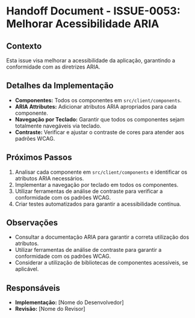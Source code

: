 # Handoff Document - ISSUE-0053: Melhorar Acessibilidade ARIA

## Contexto

Esta issue visa melhorar a acessibilidade da aplicação, garantindo a conformidade com as diretrizes ARIA.

## Detalhes da Implementação

- **Componentes:** Todos os componentes em `src/client/components`.
- **ARIA Attributes:** Adicionar atributos ARIA apropriados para cada componente.
- **Navegação por Teclado:** Garantir que todos os componentes sejam totalmente navegáveis via teclado.
- **Contraste:** Verificar e ajustar o contraste de cores para atender aos padrões WCAG.

## Próximos Passos

1.  Analisar cada componente em `src/client/components` e identificar os atributos ARIA necessários.
2.  Implementar a navegação por teclado em todos os componentes.
3.  Utilizar ferramentas de análise de contraste para verificar a conformidade com os padrões WCAG.
4.  Criar testes automatizados para garantir a acessibilidade contínua.

## Observações

- Consultar a documentação ARIA para garantir a correta utilização dos atributos.
- Utilizar ferramentas de análise de contraste para garantir a conformidade com os padrões WCAG.
- Considerar a utilização de bibliotecas de componentes acessíveis, se aplicável.

## Responsáveis

- **Implementação:** \[Nome do Desenvolvedor]
- **Revisão:** \[Nome do Revisor]
